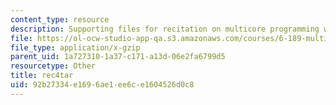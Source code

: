 ```yaml
---
content_type: resource
description: Supporting files for recitation on multicore programming with Cell.
file: https://ol-ocw-studio-app-qa.s3.amazonaws.com/courses/6-189-multicore-programming-primer-january-iap-2007/92b27334e1696ae1ee6ce1604526d0c8_rec4tar.gz
file_type: application/x-gzip
parent_uid: 1a727310-1a37-c171-a13d-06e2fa6799d5
resourcetype: Other
title: rec4tar
uid: 92b27334-e169-6ae1-ee6c-e1604526d0c8
---
```


